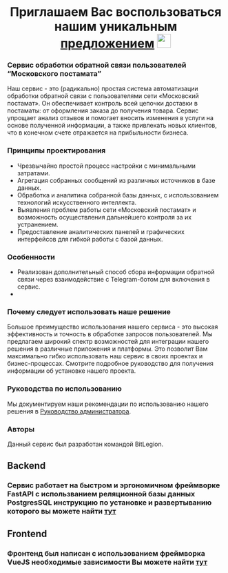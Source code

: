 <h1 align="center">Приглашаем Вас воспользоваться нашим уникальным <a href="http://178.170.196.251:8080/#/" target="_blank">предложением</a> 
<img src="https://github.com/blackcater/blackcater/raw/main/images/Hi.gif" height="32"/></h1>


### Сервис обработки обратной связи пользователей “Московского постамата”

Наш сервис - это (радикально) простая система автоматизации обработки обратной связи с пользователями сети «Московский постамат». Он обеспечивает контроль всей цепочки доставки в постаматы: от оформления заказа до получения товара. Сервис упрощает анализ отзывов и помогает вносить изменения в услуги на основе полученной информации, а также привлекать новых клиентов, что в конечном счете отражается на прибыльности бизнеса.

### Принципы проектирования

- Чрезвычайно простой процесс настройки с минимальными затратами.
- Агрегация собранных сообщений из различных источников в базе данных.
- Обработка и аналитика собранной базы данных, с использованием технологий искусственного интеллекта.
- Выявления проблем работы сети «Московский постамат» и возможность осуществления дальнейшего контроля за их устранением.
- Предоставление аналитических панелей и графических интерфейсов для гибкой работы с базой данных.

### Особенности

- Реализован дополнительный способ сбора информации обратной связи через взаимодействие с Telegram-ботом для включения в сервис. 
- 

### Почему следует использовать наше решение

Большое преимущество использования нашего сервиса - это высокая эффективность и точность в обработке запросов пользователей. Мы предлагаем широкий спектр возможностей для интеграции нашего решения в различные приложения и платформы. Это позволит Вам максимально гибко использовать наш сервис в своих проектах и бизнес-процессах. Смотрите подробное руководство для получения информации об установке нашего проекта.

### Руководства по использованию

Мы документируем наши рекомендации по использованию нашего решения в [Руководство администратора](link).

### Авторы

Данный сервис был разработан командой BitLegion.










## Backend 
### Сервис работает на быстром и эргономичном фреймворке FastAPI с использванием реляционной базы данных PostgresSQL инструкцию по установке и развертыванию которого вы можете найти [тут](https://github.com/K-Team-Coders/Collaboration/blob/main/fastApi/Readme.md)


## Frontend
### Фронтенд был написан с использованием фреймворка VueJS необходимые зависимости Вы можете найти [тут](https://github.com/K-Team-Coders/Collaboration/blob/main/frontend/README.md)
